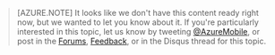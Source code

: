 >[AZURE.NOTE] It looks like we don't have this content ready right now, but we wanted to let you know about it. If you're particularly interested in this topic, let us know by tweeting [@AzureMobile](https://twitter.com/AzureMobile), or post in the [Forums](http://social.msdn.microsoft.com/Forums/zh-cn/home?forum=windowsazurezhchszh-cn/home?forum=azuremobile), [Feedback](http://feedback.azure.com/forums/216254-mobile-services), or in the Disqus thread for this topic.

